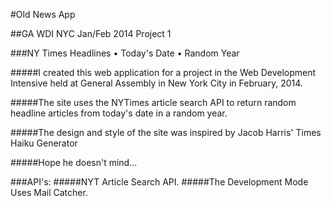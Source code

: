 #Old News App


##GA WDI NYC Jan/Feb 2014 Project 1



###NY Times Headlines • Today's Date • Random Year



#####I created this web application for a project in the Web Development Intensive held at General Assembly in New York City in February, 2014.

#####The site uses the NYTimes article search API to return random headline articles from today's date in a random year.

#####The design and style of the site was inspired by Jacob Harris' Times Haiku Generator

#####Hope he doesn't mind...

###API's:
#####NYT Article Search API.
#####The Development Mode Uses Mail Catcher.
